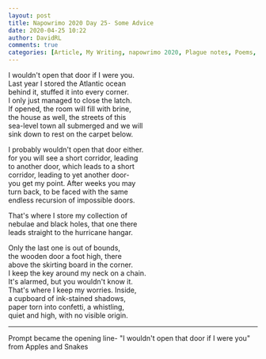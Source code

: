 ```yaml
---  
layout: post  
title: Napowrimo 2020 Day 25- Some Advice  
date: 2020-04-25 10:22  
author: DavidRL  
comments: true  
categories: [Article, My Writing, napowrimo 2020, Plague notes, Poems, Poetry]  
---  
```

I wouldn't open that door if I were you.  
Last year I stored the Atlantic ocean  
behind it, stuffed it into every corner.  
I only just managed to close the latch.  
If opened, the room will fill with brine,  
the house as well, the streets of this  
sea-level town all submerged and we will  
sink down to rest on the carpet below.  
  
I probably wouldn't open that door either.  
for you will see a short corridor, leading  
to another door, which leads to a short  
corridor, leading to yet another door-  
you get my point. After weeks you may  
turn back, to be faced with the same  
endless recursion of impossible doors.  
  
That's where I store my collection of  
nebulae and black holes, that one there  
leads straight to the hurricane hangar.  
  
Only the last one is out of bounds,  
the wooden door a foot high, there  
above the skirting board in the corner.  
I keep the key around my neck on a chain.  
It's alarmed, but you wouldn't know it.  
That's where I keep my worries. Inside,  
a cupboard of ink-stained shadows,  
paper torn into confetti, a whistling,  
quiet and high, with no visible origin.  
  
***  
  
Prompt became the opening line- "I wouldn't open that door if I were you" from Apples and Snakes  
  